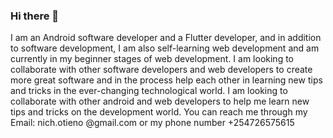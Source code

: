 ### Hi there 👋

I am an Android software developer and a Flutter developer, and in addition to software development, I am also self-learning web development and am currently in my beginner stages of web development. I am looking to collaborate with other software developers and web developers to create more great software and in the process
help each other in learning new tips and tricks in the ever-changing technological world. I am looking to collaborate with other android and web developers to help me learn new tips and tricks on the development world. You can reach me through my Email: nich.otieno @gmail.com or my phone number +254726575615
<!--
**Crucialjun/crucialjun** is a ✨ _special_ ✨ repository because its `README.md` (this file) appears on your GitHub profile.

Here are some ideas to get you started:

- 🔭 I’m currently working on ...
- 🌱 I’m currently learning ...
- 👯 I’m looking to collaborate on ...
- 🤔 I’m looking for help with ...
- 💬 Ask me about ...
- 📫 How to reach me: ...
- 😄 Pronouns: ...
- ⚡ Fun fact: ...
-->
